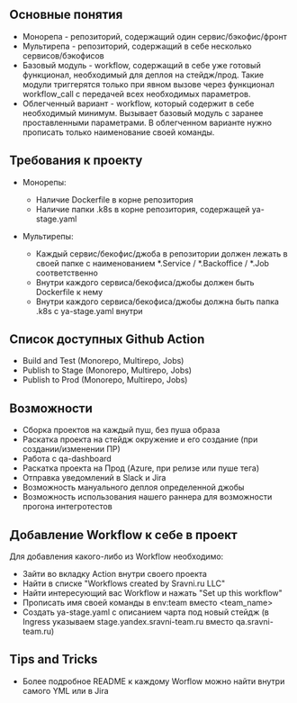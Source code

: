 ## Основные понятия

- Монорепа - репозиторий, содержащий один сервис/бэкофис/фронт
- Мультирепа - репозиторий, содержащий в себе несколько сервисов/бэкофисов
- Базовый модуль - workflow, содержащий в себе уже готовый функционал, необходимый для деплоя на стейдж/прод. 
Такие модули триггерятся только при явном вызове через функционал workflow_call с передачей всех необходимых параметров.
- Облегченный вариант - workflow, который содержит в себе необходимый минимум. Вызывает базовый модуль с заранее проставленными параметрами.
В облегченном варианте нужно прописать только наименование своей команды.

## Требования к проекту

- Монорепы:
  - Наличие Dockerfile в корне репозитория
  - Наличие папки .k8s в корне репозитория, содержащей ya-stage.yaml

- Мультирепы:
  - Каждый сервис/бекофис/джоба в репозитории должен лежать в своей папке с
    наименованием *.Service / *.Backoffice / *.Job соответственно
  - Внутри каждого сервиса/бекофиса/джобы должен быть Dockerfile к нему
  - Внутри каждого сервиса/бекофиса/джобы должна быть папка .k8s с ya-stage.yaml внутри

## Список доступных Github Action

- Build and Test (Monorepo, Multirepo, Jobs)
- Publish to Stage (Monorepo, Multirepo, Jobs)
- Publish to Prod (Monorepo, Multirepo, Jobs)

## Возможности

- Сборка проектов на каждый пуш, без пуша образа
- Раскатка проекта на стейдж окружение и его создание (при создании/изменении ПР)
- Работа с qa-dashboard
- Раскатка проекта на Прод (Azure, при релизе или пуше тега)
- Отправка уведомлений в Slack и Jira
- Возможность мануального деплоя определенной джобы
- Возможность использования нашего раннера для возможности прогона интегротестов

## Добавление Workflow к себе в проект

Для добавления какого-либо из Workflow необходимо:

 - Зайти во вкладку Action внутри своего проекта
 - Найти в списке "Workflows created by Sravni.ru LLC"
 - Найти интересующий вас Workflow и нажать "Set up this workflow"
 - Прописать имя своей команды в env:team вместо <team_name>
 - Создать ya-stage.yaml с описанием чарта под новый стейдж (в Ingress указываем
   stage.yandex.sravni-team.ru вместо qa.sravni-team.ru)

## Tips and Tricks

 - Более подробное README к каждому Worflow можно найти внутри самого YML или в Jira
